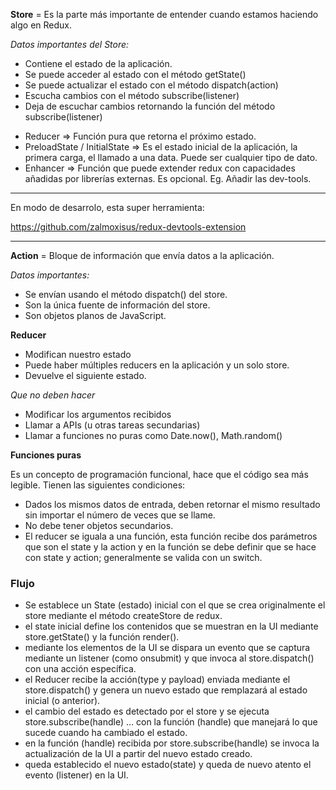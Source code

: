 **Store** = Es la parte más importante de entender cuando estamos haciendo algo en Redux.

*Datos importantes del Store:*

+ Contiene el estado de la aplicación.
+ Se puede acceder al estado con el método getState()
+ Se puede actualizar el estado con el método dispatch(action)
+ Escucha cambios con el método subscribe(listener)
+ Deja de escuchar cambios retornando la función del método subscribe(listener)

- Reducer => Función pura que retorna el próximo estado.
- PreloadState / InitialState => Es el estado inicial de la aplicación, la primera carga, el llamado a una data. Puede ser cualquier tipo de dato.
- Enhancer => Función que puede extender redux con capacidades añadidas por librerías externas. Es opcional. Eg. Añadir las dev-tools.

__________________________________________________
En modo de desarrolo, esta super herramienta:

https://github.com/zalmoxisus/redux-devtools-extension
__________________________________________________

**Action** = Bloque de información que envía datos a la aplicación.

*Datos importantes:*

+ Se envían usando el método dispatch() del store.
+ Son la única fuente de información del store.
+ Son objetos planos de JavaScript.

**Reducer**

+ Modifican nuestro estado
+ Puede haber múltiples reducers en la aplicación y un solo store.
+ Devuelve el siguiente estado.

*Que no deben hacer*

+ Modificar los argumentos recibidos
+ Llamar a APIs (u otras tareas secundarias)
+ Llamar a funciones no puras como Date.now(), Math.random()

**Funciones puras**

Es un concepto de programación funcional, hace que el código sea más legible. Tienen las siguientes condiciones:

+ Dados los mismos datos de entrada, deben retornar el mismo resultado sin importar el número de veces que se llame.
+ No debe tener objetos secundarios.
+ El reducer se iguala a una función, esta función recibe dos parámetros que son el state y la action y en la función se debe definir que se hace con state y action; generalmente se valida con un switch.

### Flujo

+ Se establece un State (estado) inicial con el que se crea originalmente el store mediante el método createStore de redux.
+ el state inicial define los contenidos que se muestran en la UI mediante store.getState() y la función render().
+ mediante los elementos de la UI se dispara un evento que se captura mediante un listener (como onsubmit) y que invoca al store.dispatch() con una acción específica.
+ el Reducer recibe la acción(type y payload) enviada mediante el store.dispatch() y genera un nuevo estado que remplazará al estado inicial (o anterior).
+ el cambio del estado es detectado por el store y se ejecuta store.subscribe(handle) … con la función (handle) que manejará lo que sucede cuando ha cambiado el estado.
+ en la función (handle) recibida por store.subscribe(handle) se invoca la actualización de la UI a partir del nuevo estado creado.
+ queda establecido el nuevo estado(state) y queda de nuevo atento el evento (listener) en la UI.